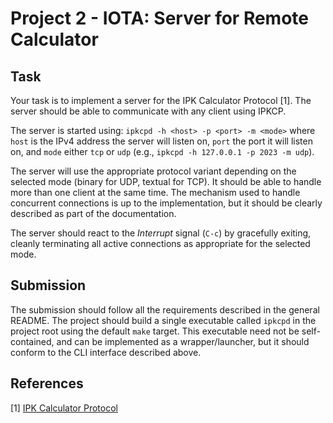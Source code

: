 # Project 2 - IOTA: Server for Remote Calculator

## Task

Your task is to implement a server for the IPK Calculator Protocol [1].
The server should be able to communicate with any client using IPKCP.

The server is started using:
`ipkcpd -h <host> -p <port> -m <mode>`
where `host` is the IPv4 address the server will listen on, `port` the port it will listen on, and `mode` either `tcp` or `udp` (e.g., `ipkcpd -h 127.0.0.1 -p 2023 -m udp`).

The server will use the appropriate protocol variant depending on the selected mode (binary for UDP, textual for TCP).
It should be able to handle more than one client at the same time.
The mechanism used to handle concurrent connections is up to the implementation, but it should be clearly described as part of the documentation.

The server should react to the _Interrupt_ signal (`C-c`) by gracefully exiting, cleanly terminating all active connections as appropriate for the selected mode.

## Submission

The submission should follow all the requirements described in the general README.
The project should build a single executable called `ipkcpd` in the project root using the default `make` target.
This executable need not be self-contained, and can be implemented as a wrapper/launcher, but it should conform to the CLI interface described above.

## References

[1] [IPK Calculator Protocol](https://git.fit.vutbr.cz/NESFIT/IPK-Projekty/src/branch/master/Project%201/Protocol.md)
